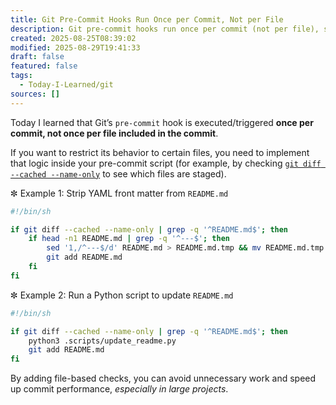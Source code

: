 ```yaml
---
title: Git Pre-Commit Hooks Run Once per Commit, Not per File
description: Git pre-commit hooks run once per commit (not per file), so you can filter by file to keep the commits efficient.
created: 2025-08-25T08:39:02
modified: 2025-08-29T19:41:33
draft: false
featured: false
tags:
  - Today-I-Learned/git
sources: []
---
```


Today I learned that Git’s `pre-commit` hook is executed/triggered **once per commit, not once per file included in the commit**.

If you want to restrict its behavior to certain files, you need to implement that logic inside your pre-commit script (for example, by checking [`git diff --cached --name-only`](https://git-scm.com/docs/git-diff) to see which files are staged).

✼ Example 1: Strip YAML front matter from `README.md`

```sh
#!/bin/sh

if git diff --cached --name-only | grep -q '^README.md$'; then
    if head -n1 README.md | grep -q '^---$'; then
        sed '1,/^---$/d' README.md > README.md.tmp && mv README.md.tmp README.md
        git add README.md
    fi
fi
```

✼ Example 2: Run a Python script to update `README.md`

```sh
#!/bin/sh

if git diff --cached --name-only | grep -q '^README.md$'; then
    python3 .scripts/update_readme.py
    git add README.md
fi
```

By adding file-based checks, you can avoid unnecessary work and speed up commit performance, _especially in large projects_.
